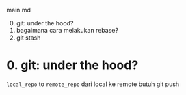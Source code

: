 main.md


0. git: under the hood?
1. bagaimana cara melakukan rebase?
2. git stash


# 0. git: under the hood?

`local_repo` to `remote_repo`
dari local ke remote butuh git push
